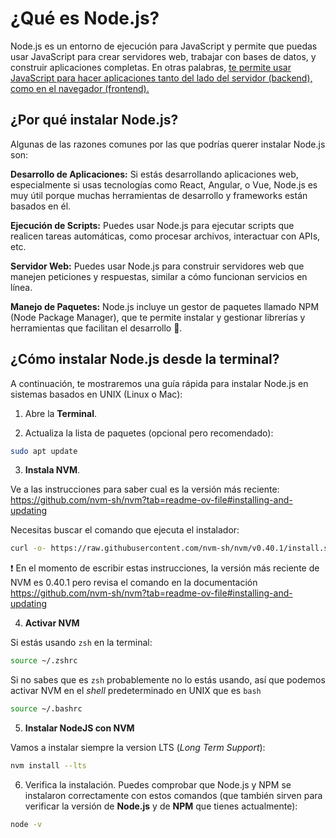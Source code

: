 
# ¿Qué es Node.js?

Node.js es un entorno de ejecución para JavaScript y permite que puedas usar JavaScript para crear servidores web, trabajar con bases de datos, y construir aplicaciones completas. En otras palabras, <u>te permite usar JavaScript para hacer aplicaciones tanto del lado del servidor (backend), como en el navegador (frontend).</u>

## ¿Por qué instalar Node.js?

Algunas de las razones comunes por las que podrías querer instalar Node.js son:

**Desarrollo de Aplicaciones:** Si estás desarrollando aplicaciones web, especialmente si usas tecnologías como React, Angular, o Vue, Node.js es muy útil porque muchas herramientas de desarrollo y frameworks están basados en él.

**Ejecución de Scripts:** Puedes usar Node.js para ejecutar scripts que realicen tareas automáticas, como procesar archivos, interactuar con APIs, etc.

**Servidor Web:** Puedes usar Node.js para construir servidores web que manejen peticiones y respuestas, similar a cómo funcionan servicios en línea.

**Manejo de Paquetes:** Node.js incluye un gestor de paquetes llamado NPM (Node Package Manager), que te permite instalar y gestionar librerías y herramientas que facilitan el desarrollo :raised_hands:.

## **¿Cómo instalar Node.js desde la terminal?**

A continuación, te mostraremos una guía rápida para instalar Node.js en sistemas basados en UNIX (Linux o Mac):

1. Abre la **Terminal**.

2. Actualiza la lista de paquetes (opcional pero recomendado):

```bash
sudo apt update
```

3. **Instala NVM**.

Ve a las instrucciones para saber cual es la versión más reciente: https://github.com/nvm-sh/nvm?tab=readme-ov-file#installing-and-updating

Necesitas buscar el comando que ejecuta el instalador:

```bash
curl -o- https://raw.githubusercontent.com/nvm-sh/nvm/v0.40.1/install.sh | bash
```

❗ En el momento de escribir estas instrucciones, la versión más reciente de NVM es 0.40.1 pero revisa el comando en la documentación https://github.com/nvm-sh/nvm?tab=readme-ov-file#installing-and-updating

4. **Activar NVM**

Si estás usando `zsh` en la terminal:

```bash
source ~/.zshrc
```

Si no sabes que es `zsh` probablemente no lo estás usando, así que podemos activar NVM en el _shell_ predeterminado en UNIX que es `bash`

```bash
source ~/.bashrc
```

5. **Instalar NodeJS con NVM**

Vamos a instalar siempre la version LTS (_Long Term Support_):

```bash
nvm install --lts
```

6. Verifica la instalación. Puedes comprobar que Node.js y NPM se instalaron correctamente con estos comandos (que también sirven para verificar la versión de **Node.js** y de **NPM** que tienes actualmente):

```bash
node -v
```
